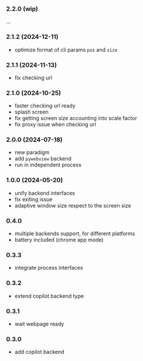 
### 2.2.0 (wip)

...

### 2.1.2 (2024-12-11)

- optimize format of cli params `pos` and `size`

### 2.1.1 (2024-11-13)

- fix checking url

### 2.1.0 (2024-10-25)

- faster checking url ready
- splash screen
- fix getting screen size accounting into scale factor
- fix proxy issue when checking url

### 2.0.0 (2024-07-18)

- new paradigm
- add `pywebview` backend
- run in independent process

### 1.0.0 (2024-05-20)

- unify backend interfaces
- fix exiting issue
- adaptive window size respect to the screen size

### 0.4.0

- multiple backends support, for different platforms
- battery included (chrome app mode)

### 0.3.3

- integrate process interfaces

### 0.3.2

- extend copilot backend type

### 0.3.1

- wait webpage ready

### 0.3.0

- add copilot backend
